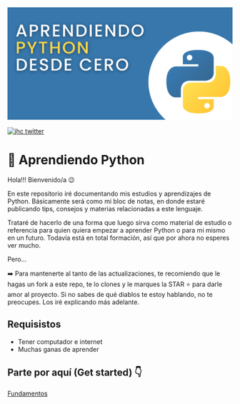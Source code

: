 <img src="img/python.png" alt="Python logo" title="Aprendiendo Python" />

[![jhc twitter](https://img.shields.io/badge/Twitter-@chazkon-00aced.svg?style=flat&logo=twitter)](https://twitter.com/chazkon)

# 🐍 Aprendiendo Python

Hola!!! Bienvenido/a 😉

En este repositorio iré documentando mis estudios y aprendizajes de Python. Básicamente será como mi bloc de notas, en donde estaré publicando tips, consejos y materias relacionadas a este lenguaje. 

Trataré de hacerlo de una forma que luego sirva como material de estudio o referencia para quien quiera empezar a aprender Python o para mi mismo en un futuro.
Todavía está en total formación, así que por ahora no esperes ver mucho.

Pero...

➡️ Para mantenerte al tanto de las actualizaciones, te recomiendo que le hagas un fork a este repo, te lo clones y le marques la STAR ⭐ para darle amor al proyecto. Si no sabes de qué diablos te estoy hablando, no te preocupes. Los iré explicando más adelante. 


## Requisistos

- Tener computador e internet
- Muchas ganas de aprender


## Parte por aquí (Get started) 👇

[Fundamentos](https://github.com/paulovillarroel/aprendiendo_python/tree/main/01_Fundamentos)

